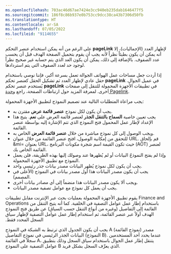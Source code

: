 ```yaml
---
ms.openlocfilehash: 703ac46d67ae7424e3cc940eb235dab1646477f5
ms.sourcegitcommit: 186f8c86b937e0b753cc9dcc38ca43b7306d50fb
ms.translationtype: HT
ms.contentlocale: ar-SA
ms.lasthandoff: 07/05/2022
ms.locfileid: "9114655"
---
```

على الرغم من أنه يمكن استخدام عنصر التحكم **pageLink‎** لإظهار العدد (الإجماليات)، إلا أنه يمكن أن يكون بطيئاً نظراً لأنه يجب أن يقوم بتحميل الصفحة الهدف قبل أن يحسب عدد الصفوف. بالإضافة إلى ذلك، يمكن أن يكون العد الذي يتم حسابه غير صحيح نظراً لوجود حد لعدد الصفوف التي يتم استردادها.

إذا أردت جعل مساحات عمل الهواتف الجوالة تعمل بسرعة أكبر، فإننا نوصي باستخدام حقل عادي لإظهار العدد ثم تشكيل الحقل كعنصر تحكم **pageLink** في عميل الجوال. يُستخدم عنصر تحكم **pageLink** في تطبيقات الأجهزة المحمولة للتنقل إلى صفحات أخرى. لمعرفة المزيد حول ارتباطات الصفحة، راجع [وحدة Pagelink](/dynamics365/fin-ops-core/dev-itpro/mobile-apps/platform/client-apis/modules/view-model-control-pagelink-ipagelink/?azure-portal=true). 

يجب مراعاة المتطلبات التالية عند تصميم النموذج لتطبيق الأجهزة المحمولة:

- يجب أن يكون لكل نموذج **عنصر قائمة عرض** مقترن به.
- يجب تعيين خاصية **السماح بالتنقل الجذر** لعنصر قائمة العرض على **نعم**. يتيح هذا الإعداد لإطار عمل المحمول فتح النموذج الذي تتم الإشارة إليه بواسطة عنصر القائمة.
- ويجب الوصول إلى كل نموذج مباشرة من خلال **عنصر قائمة العرض** الخاص به.
- للتحقق من إمكانية الوصول، افتح عنصر القائمة من خلال عنوان URL. قم بإلحاق &mi= بعنوان URL، حيث تكون القيمة اسم شجرة مكونات البرنامج (AOT) لعنصر القائمة الخاص بك.
- وإذا لم يفتح النموذجُ البيانات أو لم يُظهرها عند وصولك إليها بهذه الطريقة، فلن يعمل النموذج مع تطبيق الأجهزة المحمولة.
- يجب أن يكون لكل نموذج يُظهر البيانات مصدر بيانات جذر رئيسي واحد.
- يجب أن يكون مصدر البيانات هذا أول مصدر بيانات في النموذج (الأعلى في المصمم).
- ويجب ألا يكون مصدر البيانات هذا منضماً إلى أي مصادر بيانات أخرى.
- يجب أن يعمل كل نموذج مع عوامل تصفية مصدر البيانات.

يقوم تطبيق الأجهزة المحمولة بعمليات بحث عبر الإنترنت مقابل تطبيقات Finance and Operations باستخدام إطار عمل عوامل التصفية ‏‫في الخلفية. كما أنه يتيح التنقل من القائمة إلى التفاصيل (وغيره من أنواع التنقل حسب السياق) عن طريق فتح النموذج الهدف أولاً عبر عنصر القائمة، ثم استخدام إطار عمل عوامل التصفية لإظهار سياق السجل المحدد فقط.

يجب أن يكون الجدول الذي ترتبط به الشبكة في النموذج A (نموذج القائمة) مصدر البيانات الجذر الرئيسي في نموذج التفاصيل (النموذج B). عندما يحدد أحد المستخدمين سجلاً في القائمة A، يتنقل إطار عمل الجوال باستخدام سياق السجل وذلك بتطبيق عوامل التصفية على النموذج B الذي يعرِّف السجل بشكل فريد.

